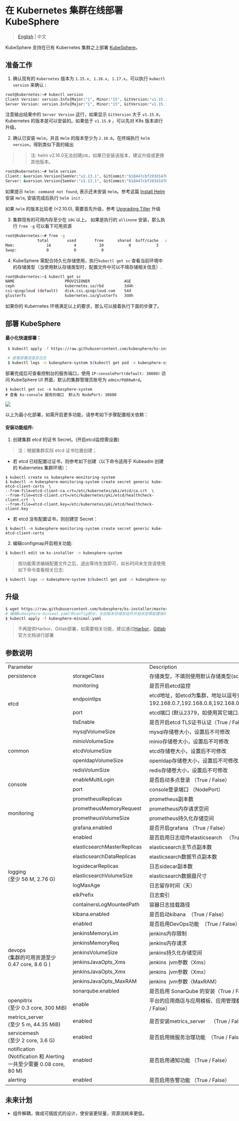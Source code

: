 # 在 Kubernetes 集群在线部署 KubeSphere

> [English](README.md) | 中文

KubeSphere 支持在已有 Kubernetes 集群之上部署 [KubeSphere](https://kubesphere.io/)。


## 准备工作


1. 确认现有的 `Kubernetes` 版本为 `1.15.x, 1.16.x, 1.17.x`，可以执行 `kubectl version` 来确认 :
```bash
root@kubernetes:~# kubectl version
Client Version: version.Info{Major:"1", Minor:"15", GitVersion:"v1.15.1", GitCommit:"4485c6f18cee9a5d3c3b4e523bd27972b1b53892", GitTreeState:"clean", BuildDate:"2019-07-18T09:09:21Z", GoVersion:"go1.12.5", Compiler:"gc", Platform:"linux/amd64"}
Server Version: version.Info{Major:"1", Minor:"15", GitVersion:"v1.15.1", GitCommit:"4485c6f18cee9a5d3c3b4e523bd27972b1b53892", GitTreeState:"clean", BuildDate:"2019-07-18T09:09:21Z", GoVersion:"go1.12.5", Compiler:"gc", Platform:"linux/amd64"}
```

注意输出结果中的 `Server Version` 这行，如果显示 `GitVersion` 大于 `v1.15.0`，Kubernetes 的版本是可以安装的。如果低于 `v1.15.0` ，可以先对 K8s 版本进行升级。

2. 确认已安装 `Helm`，并且 `Helm` 的版本至少为 `2.10.0`。在终端执行 `helm version`，得到类似下面的输出
>> 注: helm v2.16.0无法创建job，如果已安装该版本，建议升级或更换其他版本。
```bash
root@kubernetes:~# helm version
Client: &version.Version{SemVer:"v2.13.1", GitCommit:"618447cbf203d147601b4b9bd7f8c37a5d39fbb4", GitTreeState:"clean"}
Server: &version.Version{SemVer:"v2.13.1", GitCommit:"618447cbf203d147601b4b9bd7f8c37a5d39fbb4", GitTreeState:"clean"}
```

如果提示 `helm: command not found`, 表示还未安装 `Helm`。参考这篇 [Install Helm](https://helm.sh/docs/using_helm/#from-the-binary-releases) 安装 `Helm`, 安装完成后执行  `helm init` .

如果 `helm` 的版本比较老 (<2.10.0), 需要首先升级，参考 [Upgrading Tiller](https://github.com/helm/helm/blob/master/docs/install.md#upgrading-tiller) 升级

3. 集群现有的可用内存至少在 `10G` 以上。 如果是执行的 `allinone` 安装，那么执行 `free -g` 可以看下可用资源
```bash
root@kubernetes:~# free -g
              total        used        free      shared  buff/cache   available
Mem:              16          4          10           0           3           2
Swap:             0           0           0
```

4. KubeSphere 需配合持久化存储使用，执行`kubectl get sc` 查看当前环境中的存储类型（当使用默认存储类型时，配置文件中可以不填存储相关信息）.
```bash
root@kubernetes:~$ kubectl get sc
NAME                      PROVISIONER               AGE
ceph                      kubernetes.io/rbd         3d4h
csi-qingcloud (default)   disk.csi.qingcloud.com    54d
glusterfs                 kubernetes.io/glusterfs   3d4h
```

如果你的 Kubernetes 环境满足以上的要求，那么可以接着执行下面的步骤了。

## 部署 KubeSphere

#### 最小化快速部署：
```bash
 $ kubectl apply -f https://raw.githubusercontent.com/kubesphere/ks-installer/master/kubesphere-minimal.yaml

 # 查看部署进度及日志
 $ kubectl logs -n kubesphere-system $(kubectl get pod -n kubesphere-system -l app=ks-install -o jsonpath='{.items[0].metadata.name}') -f

```

部署完成后可查看控制台的服务端口，使用 `IP:consolePort(default: 30880)` 访问 KubeSphere UI 界面，默认的集群管理员账号为 `admin/P@88w0rd`。

```
$ kubectl get svc -n kubesphere-system    
# 查看 ks-console 服务的端口  默认为 NodePort: 30880
```

![](https://pek3b.qingstor.com/kubesphere-docs/png/20190912002602.png)

以上为最小化部署，如需开启更多功能，请参考如下步骤配置相关依赖：

#### 安装功能组件:
1. 创建集群 etcd 的证书 Secret。(开启etcd监控需设置)

> 注：根据集群实际 etcd 证书位置创建；

   - 若 etcd 已经配置过证书，则参考如下创建（以下命令适用于 Kubeadm 创建的 Kubernetes 集群环境）：

```
$ kubectl create ns kubesphere-monitoring-system
$ kubectl -n kubesphere-monitoring-system create secret generic kube-etcd-client-certs  \
--from-file=etcd-client-ca.crt=/etc/kubernetes/pki/etcd/ca.crt  \
--from-file=etcd-client.crt=/etc/kubernetes/pki/etcd/healthcheck-client.crt  \
--from-file=etcd-client.key=/etc/kubernetes/pki/etcd/healthcheck-client.key
```

- 若 etcd 没有配置证书，则创建空 Secret：

```
$ kubectl -n kubesphere-monitoring-system create secret generic kube-etcd-client-certs
```

2. 编辑configmap开启相关功能:

```bash
$ kubectl edit cm ks-installer -n kubesphere-system
```

> 按功能需求编辑配置文件之后，退出等待生效即可，如长时间未生效请使用如下命令查看相关日志:
```bash
$ kubectl logs -n kubesphere-system $(kubectl get pod -n kubesphere-system -l app=ks-install -o jsonpath='{.items[0].metadata.name}') -f
```
## 升级
```bash
$ wget https://raw.githubusercontent.com/kubesphere/ks-installer/master/kubesphere-minimal.yaml
# 编辑kubesphere-minimal.yaml中config部分，与旧版本存储及组件开启状态等配置保持一致
$ kubectl apply -f kubesphere-minimal.yaml
```
> 不再提供Harbor、Gitlab部署，如需要相关功能，建议通过[Harbor](https://github.com/goharbor/harbor-helm)，[Gitlab](https://about.gitlab.com/install/)官方文档进行部署
## 参数说明

<table border=0 cellpadding=0 cellspacing=0 width=1288 style='border-collapse:
 collapse;table-layout:fixed;width:966pt'>
 <col width=202 style='mso-width-source:userset;mso-width-alt:7196;width:152pt'>
 <col width=232 style='mso-width-source:userset;mso-width-alt:8248;width:174pt'>
 <col width=595 style='mso-width-source:userset;mso-width-alt:21162;width:446pt'>
 <col class=xl6519753 width=259 style='mso-width-source:userset;mso-width-alt:
 9216;width:194pt'>
 <tr height=18 style='height:13.8pt'>
  <td colspan=2 height=18 class=xl6619753 width=434 style='height:13.8pt;
  width:326pt'>Parameter</td>
  <td class=xl6619753 width=595 style='width:446pt'>Description</td>
  <td class=xl6819753 width=259 style='width:194pt'>Default</td>
 </tr>
 <tr height=21 style='height:15.6pt'>
  <td height=21 class=xl6719753 style='height:15.6pt'>persistence</td>
  <td class=xl6719753>storageClass</td>
  <td class=xl1519753>存储类型，不填则使用默认存储类型(sc)</td>
  <td class=xl6519753>“”</td>
 </tr>
 <tr height=21 style='height:15.6pt'>
  <td rowspan=4 height=84 class=xl6719753 style='height:62.4pt'>etcd</td>
  <td class=xl6719753>monitoring</td>
  <td class=xl1519753>是否开启etcd监控</td>
  <td class=xl6519753>False</td>
 </tr>
 <tr height=21 style='height:15.6pt'>
  <td height=21 class=xl6719753 style='height:15.6pt'>endpointIps</td>
  <td class=xl1519753>etcd地址，如etcd为集群，地址以逗号分离（如：192.168.0.7,192.168.0.8,192.168.0.9）</td>
  <td class=xl6519753></td>
 </tr>
 <tr height=21 style='height:15.6pt'>
  <td height=21 class=xl6719753 style='height:15.6pt'>port</td>
  <td class=xl1519753>etcd端口 (默认2379，如使用其它端口，请配置此参数)</td>
  <td class=xl6519753>2379</td>
 </tr>
 <tr height=21 style='height:15.6pt'>
  <td height=21 class=xl6719753 style='height:15.6pt'>tlsEnable</td>
  <td class=xl1519753>是否开启etcd TLS证书认证（True / False）</td>
  <td class=xl6519753>True</td>
 </tr>
 <tr height=21 style='height:15.6pt'>
  <td rowspan=5 height=105 class=xl6719753 style='height:78.0pt'>common</td>
  <td class=xl6719753>mysqlVolumeSize</td>
  <td class=xl1519753>mysql存储卷大小，设置后不可修改</td>
  <td class=xl6519753>20Gi</td>
 </tr>
 <tr height=21 style='height:15.6pt'>
  <td height=21 class=xl6719753 style='height:15.6pt'>minioVolumeSize</td>
  <td class=xl1519753>minio存储卷大小，设置后不可修改</td>
  <td class=xl6519753>20Gi</td>
 </tr>
 <tr height=21 style='height:15.6pt'>
  <td height=21 class=xl6719753 style='height:15.6pt'>etcdVolumeSize</td>
  <td class=xl1519753>etcd存储卷大小，设置后不可修改</td>
  <td class=xl6519753>20Gi</td>
 </tr>
 <tr height=21 style='height:15.6pt'>
  <td height=21 class=xl6719753 style='height:15.6pt'>openldapVolumeSize</td>
  <td class=xl1519753>openldap存储卷大小，设置后不可修改</td>
  <td class=xl6519753>2Gi</td>
 </tr>
 <tr height=21 style='height:15.6pt'>
  <td height=21 class=xl6719753 style='height:15.6pt'>redisVolumSize</td>
  <td class=xl1519753>redis存储卷大小，设置后不可修改</td>
  <td class=xl6519753>2Gi</td>
 </tr>
 <tr height=21 style='height:15.6pt'>
  <td rowspan=2 height=42 class=xl6719753 style='height:31.2pt'>console</td>
  <td class=xl6719753>enableMultiLogin</td>
  <td class=xl1519753>是否启动多点登录 （True / False）</td>
  <td class=xl6519753>False</td>
 </tr>
 <tr height=21 style='height:15.6pt'>
  <td height=21 class=xl6719753 style='height:15.6pt'>port</td>
  <td class=xl1519753>console登录端口 （NodePort）</td>
  <td class=xl6519753>30880</td>
 </tr>
 <tr height=21 style='height:15.6pt'>
  <td rowspan=4 height=84 class=xl6719753 style='height:62.4pt'>monitoring</td>
  <td class=xl6719753>prometheusReplicas</td>
  <td class=xl1519753>prometheus副本数</td>
  <td class=xl6519753>1</td>
 </tr>
 <tr height=21 style='height:15.6pt'>
  <td height=21 class=xl6719753 style='height:15.6pt'>prometheusMemoryRequest</td>
  <td class=xl1519753>prometheus内存请求空间</td>
  <td class=xl6519753>400Mi</td>
 </tr>
 <tr height=21 style='height:15.6pt'>
  <td height=21 class=xl6719753 style='height:15.6pt'>prometheusVolumeSize</td>
  <td class=xl1519753>prometheus持久化存储空间</td>
  <td class=xl6519753>20Gi</td>
 </tr>
 <tr height=21 style='height:15.6pt'>
  <td height=21 class=xl6719753 style='height:15.6pt'>grafana.enabled</td>
  <td class=xl1519753>是否开启grafana （True / False）</td>
  <td class=xl6519753>False</td>
 </tr>
 <tr height=21 style='height:15.6pt'>
  <td rowspan=9 height=189 class=xl6619753 style='height:140.4pt'>logging </br> (至少 56 M, 2.76 G)</td>
  <td class=xl6719753>enabled</td>
  <td class=xl1519753>是否启用日志组件elasticsearch<span
  style='mso-spacerun:yes'>&nbsp;&nbsp; </span>（True / False）</td>
  <td class=xl6519753>False</td>
 </tr>
 <tr height=21 style='height:15.6pt'>
  <td height=21 class=xl6719753 style='height:15.6pt'>elasticsearchMasterReplicas</td>
  <td class=xl1519753>elasticsearch主节点副本数</td>
  <td class=xl6519753>1</td>
 </tr>
 <tr height=21 style='height:15.6pt'>
  <td height=21 class=xl6719753 style='height:15.6pt'>elasticsearchDataReplicas</td>
  <td class=xl1519753>elasticsearch数据节点副本数</td>
  <td class=xl6519753>1</td>
 </tr>
 <tr height=21 style='height:15.6pt'>
  <td height=21 class=xl6719753 style='height:15.6pt'>logsidecarReplicas</td>
  <td class=xl1519753>日志sidecar副本数</td>
  <td class=xl6519753>2</td>
 </tr>
 <tr height=21 style='height:15.6pt'>
  <td height=21 class=xl6719753 style='height:15.6pt'>elasticsearchVolumeSize</td>
  <td class=xl1519753>elasticsearch数据盘尺寸</td>
  <td class=xl6519753>20Gi</td>
 </tr>
 <tr height=21 style='height:15.6pt'>
  <td height=21 class=xl6719753 style='height:15.6pt'>logMaxAge</td>
  <td class=xl1519753>日志留存时间（天）</td>
  <td class=xl6519753>7</td>
 </tr>
 <tr height=21 style='height:15.6pt'>
  <td height=21 class=xl6719753 style='height:15.6pt'>elkPrefix</td>
  <td class=xl1519753>日志索引<span style='mso-spacerun:yes'>&nbsp;</span></td>
  <td class=xl6519753>logstash<span style='mso-spacerun:yes'>&nbsp;</span></td>
 </tr>
 <tr height=21 style='height:15.6pt'>
  <td height=21 class=xl6719753 style='height:15.6pt'>containersLogMountedPath</td>
  <td class=xl1519753>容器日志挂载路径</td>
  <td class=xl6519753>“”</td>
 </tr>
 <tr height=21 style='height:15.6pt'>
  <td height=21 class=xl6719753 style='height:15.6pt'>kibana.enabled</td>
  <td class=xl1519753>是否启动kibana<span style='mso-spacerun:yes'>&nbsp;
  </span>（True / False）</td>
  <td class=xl6519753>False</td>
 </tr>
 <tr height=21 style='height:15.6pt'>
  <td rowspan=8 height=168 class=xl6619753 style='height:124.8pt'>devops </br>(集群的可用资源至少 0.47 core, 8.6 G )</td>
  <td class=xl6719753>enabled</td>
  <td class=xl1519753>是否启用DevOps功能<span style='mso-spacerun:yes'>&nbsp;
  </span>（True / False）</td>
  <td class=xl6519753>False</td>
 </tr>
 <tr height=21 style='height:15.6pt'>
  <td height=21 class=xl6719753 style='height:15.6pt'>jenkinsMemoryLim</td>
  <td class=xl1519753>jenkins内存限制</td>
  <td class=xl6519753>2Gi</td>
 </tr>
 <tr height=21 style='height:15.6pt'>
  <td height=21 class=xl6719753 style='height:15.6pt'>jenkinsMemoryReq</td>
  <td class=xl1519753>jenkins内存请求</td>
  <td class=xl6519753>1500Mi</td>
 </tr>
 <tr height=21 style='height:15.6pt'>
  <td height=21 class=xl6719753 style='height:15.6pt'>jenkinsVolumeSize</td>
  <td class=xl1519753>jenkins持久化存储空间</td>
  <td class=xl6519753>8Gi</td>
 </tr>
 <tr height=21 style='height:15.6pt'>
  <td height=21 class=xl6719753 style='height:15.6pt'>jenkinsJavaOpts_Xms</td>
  <td class=xl1519753>jenkins<span style='mso-spacerun:yes'>&nbsp;
  </span>jvm参数（Xms）</td>
  <td class=xl6519753>512m</td>
 </tr>
 <tr height=21 style='height:15.6pt'>
  <td height=21 class=xl6719753 style='height:15.6pt'>jenkinsJavaOpts_Xmx</td>
  <td class=xl1519753>jenkins<span style='mso-spacerun:yes'>&nbsp;
  </span>jvm参数（Xmx）</td>
  <td class=xl6519753>512m</td>
 </tr>
 <tr height=21 style='height:15.6pt'>
  <td height=21 class=xl6719753 style='height:15.6pt'>jenkinsJavaOpts_MaxRAM</td>
  <td class=xl1519753>jenkins<span style='mso-spacerun:yes'>&nbsp;
  </span>jvm参数（MaxRAM）</td>
  <td class=xl6519753>2Gi</td>
 </tr>
 <tr height=21 style='height:15.6pt'>
  <td height=21 class=xl6719753 style='height:15.6pt'>sonarqube.enabled</td>
  <td class=xl1519753>是否启用 SonarQube 的安装（True / False）</td>
  <td class=xl6519753>False</td>
 </tr>
  <tr height=21 style='height:15.6pt'>
  <td height=21 class=xl6719753 style='height:15.6pt'>openpitrix </br>(至少 0.3 core, 300 MiB)</td>
  <td class=xl6719753>enable</td>
  <td class=xl1519753>平台的应用商店与应用模板、应用管理都基于 OpenPitrix，建议开启安装（True / False）</td>
  <td class=xl6519753>False</td>
 </tr>
 <tr height=21 style='height:15.6pt'>
  <td height=21 class=xl6719753 style='height:15.6pt'>metrics_server </br>(至少 5 m, 44.35 MiB)</td>
  <td class=xl6719753>enabled</td>
  <td class=xl1519753>是否安装metrics_server<span
  style='mso-spacerun:yes'>&nbsp;&nbsp;&nbsp; </span>（True / False）</td>
  <td class=xl6519753>False</td>
 </tr>
 <tr height=21 style='height:15.6pt'>
  <td height=21 class=xl6619753 style='height:15.6pt'>servicemesh </br>(至少 2 core, 3.6 G)</td>
  <td class=xl6719753>enabled</td>
  <td class=xl1519753>是否启用微服务治理功能<span style='mso-spacerun:yes'>&nbsp;
  </span>（True / False）</td>
  <td class=xl6519753>False</td>
 </tr>
 <tr height=21 style='height:15.6pt'>
  <td height=21 class=xl6619753 style='height:15.6pt'>notification </br>(Notification 和 Alerting 一共至少需要 0.08 core, 80 M) </td>
  <td class=xl6719753>enabled</td>
  <td class=xl1519753>是否启用通知功能 （True / False）</td>
  <td class=xl6519753>False</td>
 </tr>
 <tr height=21 style='height:15.6pt'>
  <td height=21 class=xl6619753 style='height:15.6pt'>alerting</td>
  <td class=xl6719753>enabled</td>
  <td class=xl1519753>是否启用告警功能 （True / False）</td>
  <td class=xl6519753>False</td>
 </tr>
 <![if supportMisalignedColumns]>
 <tr height=0 style='display:none'>
  <td width=202 style='width:152pt'></td>
  <td width=232 style='width:174pt'></td>
  <td width=595 style='width:446pt'></td>
  <td width=259 style='width:194pt'></td>
 </tr>
 <![endif]>
</table>


## 未来计划

- 组件解耦，做成可插拔式的设计，使安装更轻量，资源消耗率更低。
